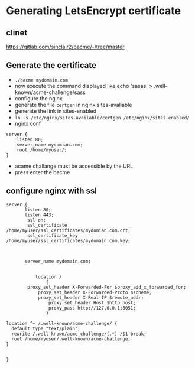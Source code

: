 # Generating LetsEncrypt certificate

## clinet
https://gitlab.com/sinclair2/bacme/-/tree/master


## Generate the certificate
* `./bacme mydomain.com`
* now execute the command displayed like echo 'sasas' > .well-known/acme-challenge/sass
* configure the nginx
* generate the file `certgen` in nginx sites-avaliable
* generate the link in sites-enabled
* `ln -s /etc/nginx/sites-available/certgen /etc/nginx/sites-enabled/`
* nginx conf
```
server {
    listen 80;
    server_name mydomian.com; 
    root /home/myuser/;
}
```
* acame challange must be accessible by the URL
* press enter the bacme


## configure nginx with ssl
```
server {    
       listen 80; 
       listen 443;
        ssl on;
        ssl_certificate /home/myuser/ssl_certificates/mydomian.com.crt;
        ssl_certificate_key /home/myuser/ssl_certificates/mydomain.com.key;
	


       server_name mydomain.com;
	

           location / 
               {
		proxy_set_header X-Forwarded-For $proxy_add_x_forwarded_for;
      		proxy_set_header X-Forwarded-Proto $scheme;
      		proxy_set_header X-Real-IP $remote_addr;
                proxy_set_header Host $http_host;
                proxy_pass http://127.0.0.1:8051;
               }
	       
location ^~ /.well-known/acme-challenge/ {
  default_type "text/plain";
  rewrite /.well-known/acme-challenge/(.*) /$1 break;
  root /home/myuser/.well-known/acme-challenge;
}


}
```




